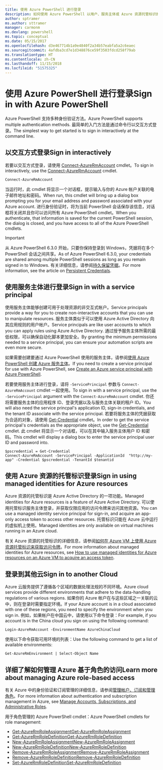 ```yaml
---
title: 使用 Azure PowerShell 进行登录
description: 如何使用 Azure PowerShell 以用户、服务主体或 Azure 资源托管标识的形式登录。
author: sptramer
ms.author: sttramer
manager: carmonm
ms.devlang: powershell
ms.topic: conceptual
ms.date: 05/15/2017
ms.openlocfilehash: d3e467714b1a9e4840f2a34b57eabfa5a2c6eaec
ms.sourcegitcommit: 4afdba3cd7e1d348876ce59f3503fdcd258f79ab
ms.translationtype: HT
ms.contentlocale: zh-CN
ms.lasthandoff: 11/15/2018
ms.locfileid: "51575325"
---
```

# <a name="sign-in-with-azure-powershell"></a><span data-ttu-id="e0fb3-103">使用 Azure PowerShell 进行登录</span><span class="sxs-lookup"><span data-stu-id="e0fb3-103">Sign in with Azure PowerShell</span></span>

<span data-ttu-id="e0fb3-104">Azure PowerShell 支持多种身份验证方法。</span><span class="sxs-lookup"><span data-stu-id="e0fb3-104">Azure PowerShell supports multiple authentication methods.</span></span> <span data-ttu-id="e0fb3-105">最简单的入门方法是通过命令行以交互方式登录。</span><span class="sxs-lookup"><span data-stu-id="e0fb3-105">The simplest way to get started is to sign in interactively at the command line.</span></span>

## <a name="sign-in-interactively"></a><span data-ttu-id="e0fb3-106">以交互方式登录</span><span class="sxs-lookup"><span data-stu-id="e0fb3-106">Sign in interactively</span></span>

<span data-ttu-id="e0fb3-107">若要以交互方式登录，请使用 [Connect-AzureRmAccount](/powershell/module/azurerm.profile/connect-azurermaccount) cmdlet。</span><span class="sxs-lookup"><span data-stu-id="e0fb3-107">To sign in interactively, use the [Connect-AzureRmAccount](/powershell/module/azurerm.profile/connect-azurermaccount) cmdlet.</span></span>

```azurepowershell-interactive
Connect-AzureRmAccount
```

<span data-ttu-id="e0fb3-108">当运行时，此 cmdlet 将显示一个对话框，提示输入与你的 Azure 帐户关联的电子邮件地址和密码。</span><span class="sxs-lookup"><span data-stu-id="e0fb3-108">When run, this cmdlet will bring up a dialog box prompting you for your email address and password associated with your Azure account.</span></span> <span data-ttu-id="e0fb3-109">进行身份验证时，将为当前 PowerShell 会话保存该信息，对话框将关闭并且你可以访问所有 Azure PowerShell cmdlet。</span><span class="sxs-lookup"><span data-stu-id="e0fb3-109">When you authenticate, that information is saved for the current PowerShell session, the dialog is closed, and you have access to all of the Azure PowerShell cmdlets.</span></span>

> [!IMPORTANT]
> <span data-ttu-id="e0fb3-110">从 Azure PowerShell 6.3.0 开始，只要你保持登录到 Windows，凭据将在多个 PowerShell 会话之间共享。</span><span class="sxs-lookup"><span data-stu-id="e0fb3-110">As of Azure PowerShell 6.3.0, your credentials are shared among multiple PowerShell sessions as long as you remain signed in to Windows.</span></span> <span data-ttu-id="e0fb3-111">有关详细信息，请参阅[持久保留凭据](context-persistence.md)。</span><span class="sxs-lookup"><span data-stu-id="e0fb3-111">For more information, see the article on [Persistent Credentials](context-persistence.md).</span></span>

## <a name="sign-in-with-a-service-principal"></a><span data-ttu-id="e0fb3-112">使用服务主体进行登录</span><span class="sxs-lookup"><span data-stu-id="e0fb3-112">Sign in with a service principal</span></span>

<span data-ttu-id="e0fb3-113">使用服务主体能够创建可用于处理资源的非交互式帐户。</span><span class="sxs-lookup"><span data-stu-id="e0fb3-113">Service principals provide a way for you to create non-interactive accounts that you can use to manipulate resources.</span></span> <span data-ttu-id="e0fb3-114">服务主体类似于可以使用 Azure Active Directory 向其应用规则的用户帐户。</span><span class="sxs-lookup"><span data-stu-id="e0fb3-114">Service principals are like user accounts to which you can apply rules using Azure Active Directory.</span></span> <span data-ttu-id="e0fb3-115">通过授予服务主体所需的最低权限，可以确保自动化脚本更加安全。</span><span class="sxs-lookup"><span data-stu-id="e0fb3-115">By granting the minimum permissions needed to a service principal, you can ensure your automation scripts are even more secure.</span></span>

<span data-ttu-id="e0fb3-116">如果需要创建要通过 Azure PowerShell 使用的服务主体，请参阅[使用 Azure PowerShell 创建 Azure 服务主体](create-azure-service-principal-azureps.md)。</span><span class="sxs-lookup"><span data-stu-id="e0fb3-116">If you need to create a service principal for use with Azure PowerShell, see [Create an Azure service principal with Azure PowerShell](create-azure-service-principal-azureps.md).</span></span>

<span data-ttu-id="e0fb3-117">若要使用服务主体进行登录，请将 `-ServicePrincipal` 参数与 `Connect-AzureRmAccount` cmdlet 一起使用。</span><span class="sxs-lookup"><span data-stu-id="e0fb3-117">To sign in with a service principal, use the `-ServicePrincipal` argument with the `Connect-AzureRmAccount` cmdlet.</span></span> <span data-ttu-id="e0fb3-118">你还将需要服务主体的应用程序 ID、登录凭据以及与服务主体关联的租户 ID。</span><span class="sxs-lookup"><span data-stu-id="e0fb3-118">You will also need the service princpal's application ID, sign-in credentials, and the tenant ID associate with the service principal.</span></span> <span data-ttu-id="e0fb3-119">若要将服务主体的凭据获取为合适的对象，请使用 [Get-Credential](/powershell/module/microsoft.powershell.security/get-credential) cmdlet。</span><span class="sxs-lookup"><span data-stu-id="e0fb3-119">In order to get the service principal's credentials as the appropriate object, use the [Get-Credential](/powershell/module/microsoft.powershell.security/get-credential) cmdlet.</span></span> <span data-ttu-id="e0fb3-120">此 cmdlet 将显示一个对话框，可以在其中输入服务主体用户 ID 和密码。</span><span class="sxs-lookup"><span data-stu-id="e0fb3-120">This cmdlet will display a dialog box to enter the service principal user ID and password into.</span></span>

```azurepowershell-interactive
$pscredential = Get-Credential
Connect-AzureRmAccount -ServicePrincipal -ApplicationId  "http://my-app" -Credential $pscredential -TenantId $tenantid
```

## <a name="sign-in-using-managed-identities-for-azure-resources"></a><span data-ttu-id="e0fb3-121">使用 Azure 资源的托管标识登录</span><span class="sxs-lookup"><span data-stu-id="e0fb3-121">Sign in using managed identities for Azure resources</span></span>

<span data-ttu-id="e0fb3-122">Azure 资源的托管标识是 Azure Active Directory 的一项功能。</span><span class="sxs-lookup"><span data-stu-id="e0fb3-122">Managed identities for Azure resources is a feature of Azure Active Directory.</span></span> <span data-ttu-id="e0fb3-123">可以使用托管标识服务主体登录，并获取仅限应用的访问令牌来访问其他资源。</span><span class="sxs-lookup"><span data-stu-id="e0fb3-123">You can use a managed identity service principal for sign-in, and acquire an app-only access token to access other resources.</span></span> <span data-ttu-id="e0fb3-124">托管标识只能在 Azure 云中运行的虚拟机上使用。</span><span class="sxs-lookup"><span data-stu-id="e0fb3-124">Managed identities are only available on virtual machines running in an Azure cloud.</span></span>

<span data-ttu-id="e0fb3-125">有关 Azure 资源的托管标识的详细信息，请参阅[如何在 Azure VM 上使用 Azure 资源托管标识来获取访问令牌](/azure/active-directory/managed-identities-azure-resources/how-to-use-vm-token)。</span><span class="sxs-lookup"><span data-stu-id="e0fb3-125">For more information about managed identities for Azure resources, see [How to use managed identities for Azure resources on an Azure VM to acquire an access token](/azure/active-directory/managed-identities-azure-resources/how-to-use-vm-token).</span></span>

## <a name="sign-in-to-another-cloud"></a><span data-ttu-id="e0fb3-126">登录到其他云</span><span class="sxs-lookup"><span data-stu-id="e0fb3-126">Sign in to another Cloud</span></span>

<span data-ttu-id="e0fb3-127">Azure 云服务提供了遵循各个区域的数据处理法规的不同环境。</span><span class="sxs-lookup"><span data-stu-id="e0fb3-127">Azure cloud services provide different environments that adhere to the data-handling regulations of various regions.</span></span> <span data-ttu-id="e0fb3-128">如果你的 Azure 帐户在与这些区域之一关联的云中，则在登录时需要指定环境。</span><span class="sxs-lookup"><span data-stu-id="e0fb3-128">If your Azure account is in a cloud associated with one of these regions, you need to specify the environment when you sign in.</span></span> <span data-ttu-id="e0fb3-129">例如，如果帐户在中国云中，请使用以下命令登录：</span><span class="sxs-lookup"><span data-stu-id="e0fb3-129">For example, if you account is in the China cloud you sign on using the following command:</span></span>

```azurepowershell-interactive
Login-AzureRmAccount -EnvironmentName AzureChinaCloud
```

<span data-ttu-id="e0fb3-130">使用以下命令获取可用环境的列表：</span><span class="sxs-lookup"><span data-stu-id="e0fb3-130">Use the following command to get a list of available environments:</span></span>

```azurepowershell-interactive
Get-AzureRmEnvironment | Select-Object Name
```

## <a name="learn-more-about-managing-azure-role-based-access"></a><span data-ttu-id="e0fb3-131">详细了解如何管理 Azure 基于角色的访问</span><span class="sxs-lookup"><span data-stu-id="e0fb3-131">Learn more about managing Azure role-based access</span></span>

<span data-ttu-id="e0fb3-132">有关 Azure 中的身份验证和订阅管理的详细信息，请参阅[管理帐户、订阅和管理角色](/azure/active-directory/role-based-access-control-configure)。</span><span class="sxs-lookup"><span data-stu-id="e0fb3-132">For more information about authentication and subscription management in Azure, see [Manage Accounts, Subscriptions, and Administrative Roles](/azure/active-directory/role-based-access-control-configure).</span></span>

<span data-ttu-id="e0fb3-133">用于角色管理的 Azure PowerShell cmdlet：</span><span class="sxs-lookup"><span data-stu-id="e0fb3-133">Azure PowerShell cmdlets for role management:</span></span>

* [<span data-ttu-id="e0fb3-134">Get-AzureRmRoleAssignment</span><span class="sxs-lookup"><span data-stu-id="e0fb3-134">Get-AzureRmRoleAssignment</span></span>](/powershell/module/AzureRM.Resources/Get-AzureRmRoleAssignment)
* [<span data-ttu-id="e0fb3-135">Get-AzureRmRoleDefinition</span><span class="sxs-lookup"><span data-stu-id="e0fb3-135">Get-AzureRmRoleDefinition</span></span>](/powershell/module/AzureRM.Resources/Get-AzureRmRoleDefinition)
* [<span data-ttu-id="e0fb3-136">New-AzureRmRoleAssignment</span><span class="sxs-lookup"><span data-stu-id="e0fb3-136">New-AzureRmRoleAssignment</span></span>](/powershell/module/AzureRM.Resources/New-AzureRmRoleAssignment)
* [<span data-ttu-id="e0fb3-137">New-AzureRmRoleDefinition</span><span class="sxs-lookup"><span data-stu-id="e0fb3-137">New-AzureRmRoleDefinition</span></span>](/powershell/module/AzureRM.Resources/New-AzureRmRoleDefinition)
* [<span data-ttu-id="e0fb3-138">Remove-AzureRmRoleAssignment</span><span class="sxs-lookup"><span data-stu-id="e0fb3-138">Remove-AzureRmRoleAssignment</span></span>](/powershell/module/AzureRM.Resources/Remove-AzureRmRoleAssignment)
* [<span data-ttu-id="e0fb3-139">Remove-AzureRmRoleDefinition</span><span class="sxs-lookup"><span data-stu-id="e0fb3-139">Remove-AzureRmRoleDefinition</span></span>](/powershell/module/AzureRM.Resources/Remove-AzureRmRoleDefinition)
* [<span data-ttu-id="e0fb3-140">Set-AzureRmRoleDefinition</span><span class="sxs-lookup"><span data-stu-id="e0fb3-140">Set-AzureRmRoleDefinition</span></span>](/powershell/moduel/AzureRM.Resources/Set-AzureRmRoleDefinition)
